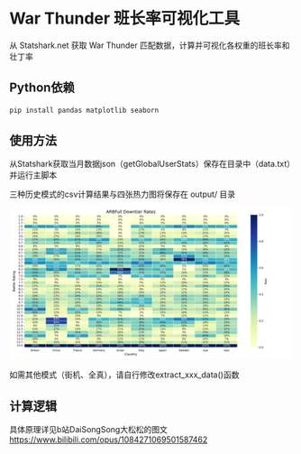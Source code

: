 # War Thunder 班长率可视化工具

从 Statshark.net 获取 War Thunder 匹配数据，计算并可视化各权重的班长率和壮丁率

## Python依赖
```bash
pip install pandas matplotlib seaborn
```

## 使用方法

从Statshark获取当月数据json（getGlobalUserStats）保存在目录中（data.txt）并运行主脚本

三种历史模式的csv计算结果与四张热力图将保存在 output/ 目录

<img src="output/ARB/arbfull_downtier_rates_heatmap.png " alt="热力图示例" width="600" title="七月空历大班长">

如需其他模式（街机、全真），请自行修改extract_xxx_data()函数


## 计算逻辑
具体原理详见b站DaiSongSong大松松的图文
https://www.bilibili.com/opus/1084271069501587462
